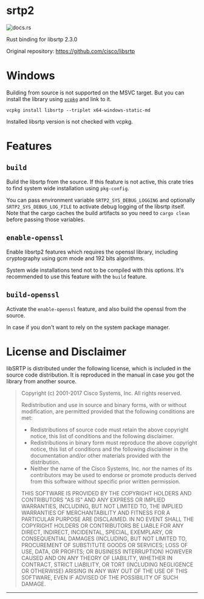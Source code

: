 srtp2
=========

![docs.rs](https://docs.rs/srtp2-sys/badge.svg)

Rust binding for libsrtp 2.3.0

Original repository: https://github.com/cisco/libsrtp

# Windows

Building from source is not supported on the MSVC target.
But you can install the library using [`vcpkg`](https://github.com/microsoft/vcpkg)
and link to it.

```
vcpkg install libsrtp --triplet x64-windows-static-md
```

Installed libsrtp version is not checked with vcpkg.

# Features

## `build`

Build the libsrtp from the source.
If this feature is not active, this crate tries to find
system wide installation using `pkg-config`.

You can pass environment variable `SRTP2_SYS_DEBUG_LOGGING` and optionally
`SRTP2_SYS_DEBUG_LOG_FILE` to activate debug logging of the libsrtp itself.
Note that the cargo caches the build artifacts so you need to `cargo clean`
before passing those variables.

## `enable-openssl`

Enable libsrtp2 features which requires the openssl library,
including cryptography using gcm mode and 192 bits algorithms.

System wide installations tend not to be compiled with this options.
It's recommended to use this feature with the `build` feature.

## `build-openssl`

Activate the `enable-openssl` feature, and also build the openssl from the source.

In case if you don't want to rely on the system package manager.

# License and Disclaimer

libSRTP is distributed under the following license, which is included
in the source code distribution. It is reproduced in the manual in
case you got the library from another source.

> Copyright (c) 2001-2017 Cisco Systems, Inc.  All rights reserved.
>
> Redistribution and use in source and binary forms, with or without
> modification, are permitted provided that the following conditions
> are met:
>
> - Redistributions of source code must retain the above copyright
>   notice, this list of conditions and the following disclaimer.
> - Redistributions in binary form must reproduce the above copyright
>   notice, this list of conditions and the following disclaimer in
>   the documentation and/or other materials provided with the distribution.
> - Neither the name of the Cisco Systems, Inc. nor the names of its
>   contributors may be used to endorse or promote products derived
>   from this software without specific prior written permission.
>
> THIS SOFTWARE IS PROVIDED BY THE COPYRIGHT HOLDERS AND CONTRIBUTORS
> "AS IS" AND ANY EXPRESS OR IMPLIED WARRANTIES, INCLUDING, BUT NOT
> LIMITED TO, THE IMPLIED WARRANTIES OF MERCHANTABILITY AND FITNESS
> FOR A PARTICULAR PURPOSE ARE DISCLAIMED. IN NO EVENT SHALL THE
> COPYRIGHT HOLDERS OR CONTRIBUTORS BE LIABLE FOR ANY DIRECT,
> INDIRECT, INCIDENTAL, SPECIAL, EXEMPLARY, OR CONSEQUENTIAL DAMAGES
> (INCLUDING, BUT NOT LIMITED TO, PROCUREMENT OF SUBSTITUTE GOODS OR
> SERVICES; LOSS OF USE, DATA, OR PROFITS; OR BUSINESS INTERRUPTION)
> HOWEVER CAUSED AND ON ANY THEORY OF LIABILITY, WHETHER IN CONTRACT,
> STRICT LIABILITY, OR TORT (INCLUDING NEGLIGENCE OR OTHERWISE)
> ARISING IN ANY WAY OUT OF THE USE OF THIS SOFTWARE, EVEN IF ADVISED
> OF THE POSSIBILITY OF SUCH DAMAGE.

--------------------------------------------------------------------------------
